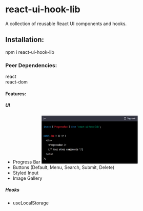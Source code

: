 <h1>react-ui-hook-lib</h1>
A collection of reusable React UI components and hooks.

<h2>Installation:</h2>
npm i react-ui-hook-lib

<h3>Peer Dependencies:</h3>
react<br/>
react-dom

<h4>Features:</h4>
<h5>UI</h5>
<ul>
<li>Progress Bar
<img width="300px" height="150px" src="images/image.png">
</li>
<li>Buttons (Default, Menu, Search, Submit, Delete)</li>
<li>Styled Input</li>
<li>Image Gallery</li>
</ul>

<h5>Hooks</h5>
<ul>
<li>
useLocalStorage
</li>
</ul>




